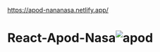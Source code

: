 https://apod-nananasa.netlify.app/

# React-Apod-Nasa![apod](https://user-images.githubusercontent.com/102773606/187104075-088e9804-e601-4f09-bfe3-b1f119a7f748.png)
